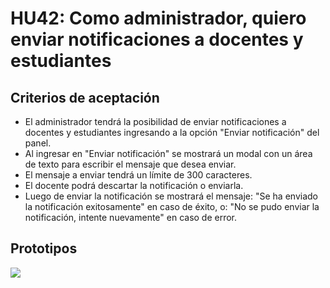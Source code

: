 # HU42: Como administrador, quiero enviar notificaciones a docentes y estudiantes

## Criterios de aceptación
- El administrador tendrá la posibilidad de enviar notificaciones a docentes y estudiantes ingresando a la opción "Enviar notificación" del panel.
- Al ingresar en "Enviar notificación" se mostrará un modal con un área de texto para escribir el mensaje que desea enviar.
- El mensaje a enviar tendrá un límite de 300 caracteres.
- El docente podrá descartar la notificación o enviarla.
- Luego de enviar la notificación se mostrará el mensaje: "Se ha enviado la notificación exitosamente" en caso de éxito, o: "No se pudo enviar la notificación, intente nuevamente" en caso de error.


## Prototipos
![](./prototipos/administrador-v2/enviar_notificacion.png)